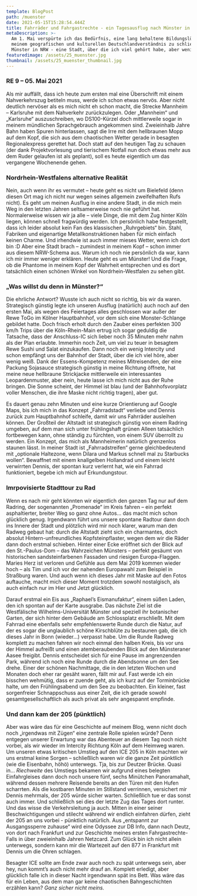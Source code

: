 ```yaml
---
template: BlogPost
path: /muenster
date: 2021-05-15T15:28:54.444Z
title: Fahrräder und Fahrgastrechte - ein Tagesausflug nach Münster in Westfalen
metaDescription: >-
  Am 1. Mai verspürte ich das Bedürfnis, eine lang behaltene Bildungslücke in
  meinem geografischen und kulturellen Deutschlandverständnis zu schließen.
  Münster in NRW - eine Stadt, über die ich viel gehört habe, aber wenig weiß. 
featuredimage: /assets/25_muenster.jpg
thumbnail: /assets/25_muenster_thumbnail.jpg
---
```

### RE 9 – 05. Mai 2021 

Als mir auffällt, dass ich heute zum ersten mal eine Überschrift mit einem Nahverkehrszug betiteln muss, werde ich schon etwas nervös. Aber nicht deutlich nervöser als es mich nicht eh schon macht, die Strecke Mannheim – Karlsruhe mit dem Nahverkehr zurückzulegen. Oder „Mannheim“ und „Karlsruhe“ auszuschreiben, wo DS100-Kürzel doch mittlerweile sogar in meinem mündlichen Sprachgebrauch angekommen sind. Zweieinhalb Jahre Bahn haben Spuren hinterlassen, sagt die Irre mit dem hellbraunen Mopp auf dem Kopf, die sich aus dem chaotischen Wetter gerade in besagten Regionalexpress gerettet hat. Doch statt auf den heutigen Tag zu schauen (der dank Projektvorlesung und tierischem Notfall nun doch etwas mehr aus dem Ruder gelaufen ist als geplant), soll es heute eigentlich um das vergangene Wochenende gehen. 



### Nordrhein-Westfalens alternative Realität 

Nein, auch wenn ihr es vermutet – heute geht es nicht um Bielefeld (denn diesen Ort mag ich nicht nur wegen seines allgemein zweifelhaften Rufs nicht). Es geht um meinen Ausflug in eine andere Stadt, in die mich mein Weg in den letzten Jahren seltsamerweise noch nie geführt hat. Normalerweise wissen wir ja alle – viele Dinge, die mit dem Zug hinter Köln liegen, können schnell fragwürdig werden. Ich persönlich habe festgestellt, dass ich leider absolut kein Fan des klassischen „Ruhrgebiets“ bin. Stahl, Fabriken und eigenartige Metallkonstruktionen haben für mich einfach keinen Charme. Und irhendwie ist auch immer mieses Wetter, wenn ich dort bin :D Aber eine Stadt brach – zumindest in meinem Kopf – schon immer aus diesem NRW-Schema aus. Warum ich noch nie persönlich da war, kann ich mir immer weniger erklären. Heute geht es um Münster! Und die Frage, ob die Phantome in meinem Kopf der Wahrheit entsprechen und es dort tatsächlich einen schönen Winkel von Nordrhein-Westfalen zu sehen gibt.



### „Was willst du denn in Münster?“ 

Die ehrliche Antwort? Wusste ich auch nicht so richtig, bis wir da waren. Strategisch günstig legte ich unseren Ausflug (natürlich) auch noch auf den ersten Mai, als wegen des Feiertages alles geschlossen war außer der Rewe ToGo im Kölner Hauptbahnhof, vor dem sich eine Monster-Schlange gebildet hatte. Doch frisch erholt durch den Zauber eines perfekten 300 km/h Trips über die Köln-Rhein-Main ertrug ich sogar geduldig die Tatsache, dass der Anschluss-IC sich lieber noch 35 Minuten mehr nahm als der Plan erlaubte. Immerhin noch Zeit, um viel zu teuer in besagtem Rewe Sushi und Salat einzukaufen. Dann noch ein wenig Intercity und schon empfängt uns der Bahnhof der Stadt, über die ich viel höre, aber wenig weiß. Dank der Essens-Kompetenz meines Mitreisenden, der eine Packung Sojasauce strategisch günstig in meine Richtung öffnete, hat meine neue hellbraune Strickjacke mittlerweile ein interessantes Leopardenmuster, aber nein, heute lasse ich mich nicht aus der Ruhe bringen. Die Sonne scheint, der Himmel ist blau (und der Bahnhofsvorplatz voller Menschen, die ihre Maske nicht richtig tragen), aber gut.

Es dauert genau zehn Minuten und eine kurze Orientierung auf Google Maps, bis ich mich in das Konzept „Fahrradstadt“ verliebe und Dennis zurück zum Hauptbahnhof schleife, damit wir uns Fahrräder ausleihen können. Der Großteil der Altstadt ist strategisch günstig von einem Radring umgeben, auf dem man sich unter frühlingshaft grünen Alleen tatsächlich fortbewegen kann, ohne ständig zu fürchten, von einem SUV überrollt zu werden. Ein Konzept, das mich als Mannheimerin natürlich grenzenlos staunen lässt. In meiner Stadt ist „Fahrradstreifen“ gerne gleichbedeutend mit „optionale Haltezone, wenn Dilara und Markus schnell mal zu Starbucks wollen“. Bewaffnet mit einem knallgelben Hollandrad und einem leicht verwirrten Dennis, der spontan kurz verlernt hat, wie ein Fahrrad funktioniert, begebe ich mich auf Erkundungstour. 



### Imrpovisierte Stadttour zu Rad 

Wenn es nach mir geht könnten wir eigentlich den ganzen Tag nur auf dem Radring, der sogenannten „Promenade“ im Kreis fahren – ein perfekt asphaltierter, breiter Weg so ganz ohne Autos… das macht mich schon glücklich genug. Irgendwann führt uns unsere spontane Radtour dann doch ins Innere der Stadt und plötzlich wird mir noch klarer, warum man den Radweg gebaut hat: durch die Altstadt zieht sich ein charmantes, doch absolut Hintern-unfreundliches Kopfsteinpflaster, wegen dem wir die Räder dann doch erstmal schieben. Hinter einer Ecke eröffnet sich der Blick auf den St.-Paulus-Dom – das Wahrzeichen Münsters – perfekt gesäumt von historischen sandsteinfarbenen Fassaden und riesigen Europa-Flaggen. Maries Herz ist verloren und Gefühle aus dem Mai 2019 kommen wieder hoch – als Tim und ich vor der nahenden Europawahl zum Beispiel in Straßburg waren. Und auch wenn ich dieses Jahr mit Maske auf den Fotos auftauche, macht mich dieser Moment trotzdem sowohl nostalgisch, als auch einfach nur im Hier und Jetzt glücklich. 

Darauf erstmal ein Eis aus „Raphael’s Eismanufaktur“, einem süßen Laden, den ich spontan auf der Karte ausgrabe. Das nächste Ziel ist die Westfälische Wilhelms-Universität Münster und speziell ihr botanischer Garten, der sich hinter dem Gebäude am Schlossplatz erschließt. Mit dem Fahrrad eine ebenfalls sehr empfehlenswerte Runde durch die Natur, auf der es sogar die unglaublich schöne Kirschblüte zu bestaunen gab, die ich dieses Jahr in Bonn (wieder…) verpasst habe. Um die Runde Radweg komplett zu machen fahren wir noch einmal den halben Kreis, bis vor uns der Himmel aufreißt und einen atemberaubenden Blick auf den Münsteraner Aasee freigibt. Dennis entscheidet sich für eine Pause im angrenzenden Park, während ich noch eine Runde durch die Abendsonne um den See drehe. Einer der schönen Nachmittage, die in den letzten Wochen und Monaten doch eher rar gesäht waren, fällt mir auf. Fast werde ich ein bisschen wehmütig, dass er zuende geht, als ich kurz auf der Torminbrücke halte, um den Frühlingsabend um den See zu beobachten. Ein kleiner, fast sorgenfreier Schnappschuss aus einer Zeit, die ich gerade sowohl gesamtgesellschaftlich als auch privat als sehr angespannt empfinde. 



### Und dann kam der 205 (pünktlich) 

Aber was wäre das für eine Geschichte auf meinem Blog, wenn nicht doch noch „irgendwas mit Zügen“ eine zentrale Rolle spielen würde? Denn entgegen unserer Erwartung war das Abenteuer an diesem Tag noch nicht vorbei, als wir wieder im Intercity Richtung Köln auf dem Heimweg waren. Um unseren etwas kritischen Umstieg auf den ICE 205 in Köln machten wir uns erstmal keine Sorgen – schließlich waren wir die ganze Zeit pünktlich (wie die Eisenbahn, höhö) unterwegs. Tja, bis zur Deutzer Brücke. Quasi in… *Riechweite* des Umstiegs bekamen wir aufgrund eines belegten Einfahrgleises dann doch noch unsere fünf, sechs Minütchen Panoramahalt, während dessen mehrere Reisende bereits an den Türen mit den Hufen scharrten. Als die kostbaren Minuten im Stillstand verrinnen, versichert mir Dennis mehrmals, der 205 würde sicher warten. Schließlich tue er das sonst auch immer. Und schließlich sei dies der letzte Zug das Tages dort runter. Und das wisse die Verkehrsleitung ja auch. Mitten in einer seiner Beschwichtigungen und stilecht während wir endlich einfahren dürfen, zieht der 205 an uns vorbei - pünktlich natürlich. Aus „entspannt zur Ausgangssperre zuhause“ wird eine Odyssee zur DB Info, dann nach Deutz, von dort nach Frankfurt und zur Geschichte meines ersten Fahrgastrechte-Falls in über zweieinhalb Jahren Netzcard. Zum Glück bin ich nicht allein unterwegs, sondern kann mir die Wartezeit auf den 877 in Frankfurt mit Dennis um die Ohren schlagen. 

Besagter ICE sollte am Ende zwar auch noch zu spät unterwegs sein, aber hey, nun kommt’s auch nicht mehr drauf an. Komplett erledigt, aber glücklich falle ich in dieser Nacht irgendwann spät ins Bett. Was wäre das für ein Leben, aus dem man gar keine chaotischen Bahngeschichten erzählen kann? *Ganz sicher nicht meins.*
